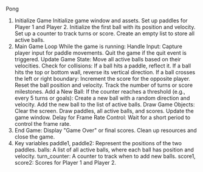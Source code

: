 Pong
1. Initialize Game
Initialize game window and assets.
Set up paddles for Player 1 and Player 2.
Initialize the first ball with its position and velocity.
Set up a counter to track turns or score.
Create an empty list to store all active balls.
2. Main Game Loop
While the game is running:
Handle Input:
Capture player input for paddle movements.
Quit the game if the quit event is triggered.
Update Game State:
Move all active balls based on their velocities.
Check for collisions:
If a ball hits a paddle, reflect it.
If a ball hits the top or bottom wall, reverse its vertical direction.
If a ball crosses the left or right boundary:
Increment the score for the opposite player.
Reset the ball position and velocity.
Track the number of turns or score milestones.
Add a New Ball:
If the counter reaches a threshold (e.g., every 5 turns or goals):
Create a new ball with a random direction and velocity.
Add the new ball to the list of active balls.
Draw Game Objects:
Clear the screen.
Draw paddles, all active balls, and scores.
Update the game window.
Delay for Frame Rate Control:
Wait for a short period to control the frame rate.
3. End Game:
Display "Game Over" or final scores.
Clean up resources and close the game.
4. Key variables
 paddle1, paddle2: Represent the positions of the two paddles.
balls: A list of all active balls, where each ball has position and velocity.
turn_counter: A counter to track when to add new balls.
score1, score2: Scores for Player 1 and Player 2.
